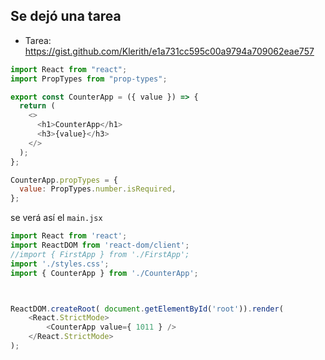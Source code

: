 ## Se dejó una tarea
- Tarea: https://gist.github.com/Klerith/e1a731cc595c00a9794a709062eae757

```js
import React from "react";
import PropTypes from "prop-types";

export const CounterApp = ({ value }) => {
  return (
    <>
      <h1>CounterApp</h1>
      <h3>{value}</h3>
    </>
  );
};

CounterApp.propTypes = {
  value: PropTypes.number.isRequired,
};
```

se verá así el `main.jsx`
```js
import React from 'react';
import ReactDOM from 'react-dom/client';
//import { FirstApp } from './FirstApp';
import './styles.css';
import { CounterApp } from './CounterApp';



ReactDOM.createRoot( document.getElementById('root')).render(
    <React.StrictMode>
        <CounterApp value={ 1011 } />
    </React.StrictMode>
);
```